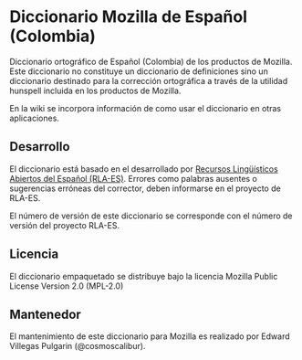 # Diccionario Mozilla de Español (Colombia)

Diccionario ortográfico de Español (Colombia) de los productos de Mozilla.  
Este diccionario no constituye un diccionario de definiciones sino un diccionario destinado para la corrección ortográfica a través de la utilidad hunspell incluida en los productos de Mozilla.  

En la wiki se incorpora información de como usar el diccionario en otras aplicaciones.

## Desarrollo

El diccionario está basado en el desarrollado por [Recursos Lingüísticos Abiertos del Español (RLA-ES)](https://github.com/sbosio/rla-es). Errores como palabras ausentes o sugerencias erróneas del corrector, deben informarse en el proyecto de RLA-ES.  

El número de versión de este diccionario se corresponde con el número de versión del proyecto RLA-ES.  

## Licencia

El diccionario empaquetado se distribuye bajo la licencia Mozilla Public License Version 2.0 (MPL-2.0)

## Mantenedor

El mantenimiento de este diccionario para Mozilla es realizado por Edward Villegas Pulgarin (@cosmoscalibur).
